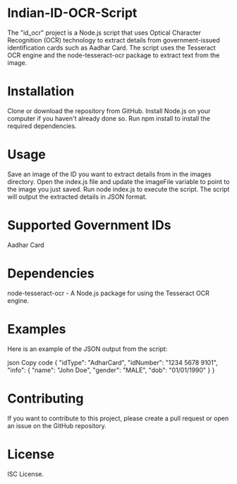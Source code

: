 # Indian-ID-OCR-Script
The "id_ocr" project is a Node.js script that uses Optical Character Recognition (OCR) technology to extract details from government-issued identification cards such as Aadhar Card. The script uses the Tesseract OCR engine and the node-tesseract-ocr package to extract text from the image.

# Installation
Clone or download the repository from GitHub.
Install Node.js on your computer if you haven't already done so.
Run npm install to install the required dependencies.
# Usage
Save an image of the ID you want to extract details from in the images directory.
Open the index.js file and update the imageFile variable to point to the image you just saved.
Run node index.js to execute the script.
The script will output the extracted details in JSON format.
# Supported Government IDs
Aadhar Card
# Dependencies
node-tesseract-ocr - A Node.js package for using the Tesseract OCR engine.
# Examples
Here is an example of the JSON output from the script:

json
Copy code
{
  "idType": "AdharCard",
  "idNumber": "1234 5678 9101",
  "info": {
    "name": "John Doe",
    "gender": "MALE",
    "dob": "01/01/1990"
  }
}
# Contributing
If you want to contribute to this project, please create a pull request or open an issue on the GitHub repository.

# License
ISC License.
